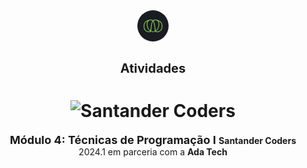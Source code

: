 <div align="center">
  <img alt="Ada" style="border-radius: 50%; width: 50px;" src="src/Fotos/Ada.png">
  <h1 style="font-size: 20px;"><b>Atividades</b></h1>
</div>

<h1 align="center">
  <img alt="Santander Coders" src="https://ada-strapi-production.s3.sa-east-1.amazonaws.com/Thumb_Meta_20_f25502065b.png" width="350" height="210">
</h1>

<div align="center">
<b><span style="font-size: 18px;">Módulo 4: Técnicas de Programação I
</span></b><b>Santander Coders</b> 2024.1 em parceria com a <b>Ada Tech</b>
</div>

